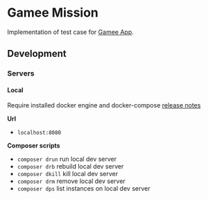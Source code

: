 # Gamee Mission

Implementation of test case for [Gamee App](https://www.gameeapp.com/).

## Development

### Servers

#### Local

Require installed docker engine and docker-compose [release notes](https://docs.docker.com/release-notes/)

**Url**
* `localhost:8080`

**Composer scripts**

* `composer drun` run local dev server
* `composer drb` rebuild local dev server
* `composer dkill` kill local dev server
* `composer drm` remove local dev server
* `composer dps` list instances on local dev server
